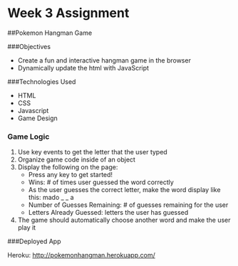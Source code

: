 # Week 3 Assignment
##Pokemon Hangman Game

###Objectives

* Create a fun and interactive hangman game in the browser
* Dynamically update the html with JavaScript

###Technologies Used

* HTML
* CSS
* Javascript
* Game Design

### Game Logic
1. Use key events to get the letter that the user typed
2. Organize game code inside of an object
3. Display the following on the page:
    * Press any key to get started!
    * Wins: # of times user guessed the word correctly
    * As the user guesses the correct letter, make the word display like this: mado _ _ a
    * Number of Guesses Remaining: # of guesses remaining for the user
    * Letters Already Guessed: letters the user has guessed
4. The game should automatically choose another word and make the user play it


###Deployed App

Heroku: http://pokemonhangman.herokuapp.com/

